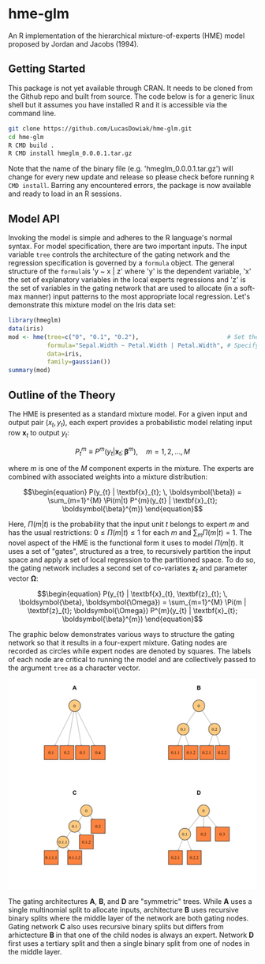 # hme-glm
An R implementation of the hierarchical mixture-of-experts (HME) model proposed by
Jordan and Jacobs (1994).

## Getting Started

This package is not yet available through CRAN. It needs to be cloned from the 
Github repo and built from source. The code below is for a generic linux shell but
it assumes you have installed R and it is accessible via the command line.

```bash
git clone https://github.com/LucasDowiak/hme-glm.git
cd hme-glm
R CMD build .
R CMD install hmeglm_0.0.0.1.tar.gz
```

Note that the name of the binary file (e.g. 'hmeglm_0.0.0.1.tar.gz') will change
for every new update and release so please check before running `R CMD install`.
Barring any encountered errors, the package is now available and ready to load in
an R sessions.

## Model API

Invoking the model is simple and adheres to the R language's normal syntax. For model specification, there are two important inputs. The input variable `tree` controls the architecture of the gating network and the regression specification is governed by a `formula` object. The general structure of the `formula`is 'y ~ x | z' where 'y' is the dependent variable, 'x' the set of explanatory variables in the local experts regressions and 'z' is the set of variables in the gating network that are used to allocate (in a soft-max manner) input patterns to the most appropriate local regression. Let's demonstrate this mixture model on the Iris data set:

```r
library(hmeglm)
data(iris)
mod <- hme(tree=c("0", "0.1", "0.2"),                         # Set the architecture of the gating network
           formula="Sepal.Width ~ Petal.Width | Petal.Width", # Specify the regression
           data=iris,
           family=gaussian())
summary(mod)
```

## Outline of the Theory

The HME is presented as a standard mixture model. For a given input and output pair $(x_t, y_t)$, each expert provides a probabilistic model relating input row $\textbf{x}_t$ to output $y_t$:

```math
\begin{equation}
  P^{m}_{t} \equiv P^{m}(y_{t}|\textbf{x}_{t}; \boldsymbol{\beta}^{m}), \quad m = 1,2,...,M
\end{equation}
```

where $m$ is one of the $M$ component experts in the mixture. The experts are combined with associated weights into a mixture distribution:

```math
\begin{equation}
  P(y_{t} | \textbf{x}_{t}; \, \boldsymbol{\beta}) = \sum_{m=1}^{M} \Pi(m|t) P^{m}(y_{t} | \textbf{x}_{t}; \boldsymbol{\beta}^{m})
\end{equation}
```

Here, $\Pi(m|t)$ is the probability that the input unit $t$ belongs to expert $m$ and has the usual restrictions: $0 \leq \Pi(m|t) \leq 1$ for each $m$ and $\sum_{m} \Pi(m|t) = 1$. The novel aspect of the HME is the functional form it uses to model $\Pi(m|t)$. It uses a set of "gates", structured as a tree, to recursively partition the input space and apply a set of local regression to the partitioned space. To do so, the gating network includes a second set of co-variates $\textbf{z}_{t}$ and parameter vector $\boldsymbol{\Omega}$:

```math
\begin{equation}
  P(y_{t} | \textbf{x}_{t}, \textbf{z}_{t}; \, \boldsymbol{\beta}, \boldsymbol{\Omega}) = \sum_{m=1}^{M} \Pi(m | \textbf{z}_{t}; \boldsymbol{\Omega}) P^{m}(y_{t} | \textbf{x}_{t}; \boldsymbol{\beta}^{m})
\end{equation}
```

The graphic below demonstrates various ways to structure the gating network so that it results in a four-expert mixture. Gating nodes are recorded as circles while expert nodes are denoted by squares. The labels of each node are critical to running the model and are collectively passed to the argument `tree` as a character vector.

![](./images/gating_architectures.png)

The gating architectures **A**, **B**, and **D** are "symmetric" trees. While **A** uses a single multinomial split to allocate inputs, architecture **B** uses recursive binary splits where the middle layer of the network are both gating nodes. Gating network **C** also uses recursive binary splits but differs from arhictecture **B** in that one of the child nodes is always an expert. Network **D** first uses a tertiary split and then a single binary split from one of nodes in the middle layer.